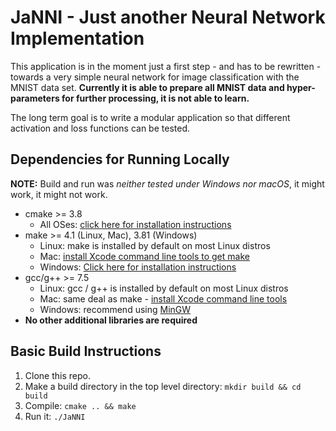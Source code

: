 # JaNNI - Just another Neural Network Implementation

This application is in the moment just a first step - and has to be rewritten - towards a very simple neural network for image classification with the MNIST data set. **Currently it is able to prepare all MNIST data and hyper-parameters for further processing, it is not able to learn.**

The long term goal is to write a modular application so that different activation and loss functions can be tested.

## Dependencies for Running Locally

**NOTE:** Build and run was _neither tested under Windows nor macOS_, it might work, it might not work.

* cmake >= 3.8
  * All OSes: [click here for installation instructions](https://cmake.org/install/)
* make >= 4.1 (Linux, Mac), 3.81 (Windows)
  * Linux: make is installed by default on most Linux distros
  * Mac: [install Xcode command line tools to get make](https://developer.apple.com/xcode/features/)
  * Windows: [Click here for installation instructions](http://gnuwin32.sourceforge.net/packages/make.htm)
* gcc/g++ >= 7.5
  * Linux: gcc / g++ is installed by default on most Linux distros
  * Mac: same deal as make - [install Xcode command line tools](https://developer.apple.com/xcode/features/)
  * Windows: recommend using [MinGW](http://www.mingw.org/)
* **No other additional libraries are required**

## Basic Build Instructions

1. Clone this repo.
2. Make a build directory in the top level directory: `mkdir build && cd build`
3. Compile: `cmake .. && make`
4. Run it: `./JaNNI`

